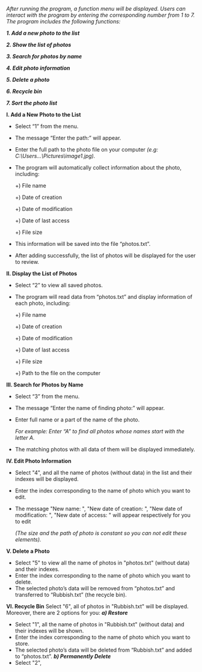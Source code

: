 _After running the program, a function menu will be displayed. Users can interact with the program by entering the corresponding number from 1 to 7. The program includes the following functions:_

_**1. Add a new photo to the list**_

_**2. Show the list of photos**_

_**3. Search for photos by name**_

_**4. Edit photo information**_

_**5. Delete a photo**_

_**6. Recycle bin**_

_**7. Sort the photo list**_

**I. Add a New Photo to the List**

- Select “1” from the menu.
  
- The message “Enter the path:” will appear.
  
- Enter the full path to the photo file on your computer _(e.g: C:\Users\...\Pictures\image1.jpg)._
  
- The program will automatically collect information about the photo, including:
  
	+) File name

	+) Date of creation
  
	+) Date of modification
  
	+) Date of last access
  
	+) File size

- This information will be saved into the file “photos.txt”.
  
- After adding successfully, the list of photos will be displayed for the user to review.

**II. Display the List of Photos**
- Select “2” to view all saved photos.
- The program will read data from “photos.txt” and display information of each photo, including:

  +) File name

  +) Date of creation

  +) Date of modification

  +) Date of last access

  +) File size

  +) Path to the file on the computer

**III. Search for Photos by Name**
- Select “3” from the menu.
- The message “Enter the name of finding photo:” will appear.
- Enter full name or a part of the name of the photo.

  _For example: Enter “A” to find all photos whose names start with the letter A._
- The matching photos with all data of them will be displayed immediately.

**IV. Edit Photo Information**
- Select "4", and all the name of photos (without data) in the list and their indexes will be displayed.
- Enter the index corresponding to the name of photo which you want to edit.
- The message "New name: ", "New date of creation: ", "New date of modification: ", "New date of access: " will appear respectively for you to edit

  _(The size and the path of photo is constant so you can not edit these elements)._

**V. Delete a Photo**
- Select "5" to view all the name of photos in "photos.txt" (without data) and their indexes.
- Enter the index corresponding to the name of photo which you want to delete.
- The selected photo’s data will be removed from “photos.txt” and transferred to “Rubbish.txt” (the recycle bin).

**VI. Recycle Bin**
Select "6", all of photos in "Rubbish.txt" will be displayed. Moreover, there are 2 options for you:
_**a) Restore**_
- Select "1", all the name of photos in "Rubbish.txt" (without data) and their indexes will be shown.
- Enter the index corresponding to the name of photo which you want to store.
- The selected photo’s data will be deleted from “Rubbish.txt” and added to “photos.txt”.
_**b) Permanently Delete**_
- Select "2",  
